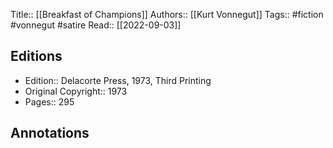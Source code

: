 Title:: [[Breakfast of Champions]]
Authors:: [[Kurt Vonnegut]]
Tags:: #fiction #vonnegut #satire 
Read:: [[2022-09-03]]

## Editions
- Edition:: Delacorte Press, 1973, Third Printing
- Original Copyright:: 1973
- Pages:: 295

## Annotations
